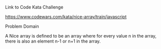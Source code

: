 
Link to Code Kata Challenge

https://www.codewars.com/kata/nice-array/train/javascript

Problem Domain

A Nice array is defined to be an array where for every value n in the array, there is also an element n-1 or n+1 in the array.
